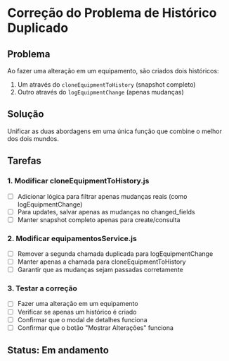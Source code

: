 # Correção do Problema de Histórico Duplicado

## Problema
Ao fazer uma alteração em um equipamento, são criados dois históricos:
1. Um através do `cloneEquipmentToHistory` (snapshot completo)
2. Outro através do `logEquipmentChange` (apenas mudanças)

## Solução
Unificar as duas abordagens em uma única função que combine o melhor dos dois mundos.

## Tarefas

### 1. Modificar cloneEquipmentToHistory.js
- [ ] Adicionar lógica para filtrar apenas mudanças reais (como logEquipmentChange)
- [ ] Para updates, salvar apenas as mudanças no changed_fields
- [ ] Manter snapshot completo apenas para create/consulta

### 2. Modificar equipamentosService.js
- [ ] Remover a segunda chamada duplicada para logEquipmentChange
- [ ] Manter apenas a chamada para cloneEquipmentToHistory
- [ ] Garantir que as mudanças sejam passadas corretamente

### 3. Testar a correção
- [ ] Fazer uma alteração em um equipamento
- [ ] Verificar se apenas um histórico é criado
- [ ] Confirmar que o modal de detalhes funciona
- [ ] Confirmar que o botão "Mostrar Alterações" funciona

## Status: Em andamento
